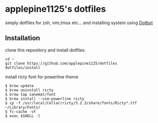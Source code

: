 # applepine1125's dotfiles
simply dotfiles for zsh, vim,tmux etc... and installing system using [Dotbot](https://github.com/anishathalye/dotbot)

## Installation
clone this repository and install dotfiles.
```
cd ~
git clone https://github.com/applepine1125/dotfiles
dotfiles/install
```

install ricty font for powerline theme
```
$ brew update
$ brew uninstall ricty
$ brew tap sanemat/font
$ brew install --vim-powerline ricty
$ cp -f /usr/local/Cellar/ricty/3.2.3/share/fonts/Ricty*.ttf ~/Library/Fonts/ 
$ fc-cache -vf
$ exec $SHELL -l
```
